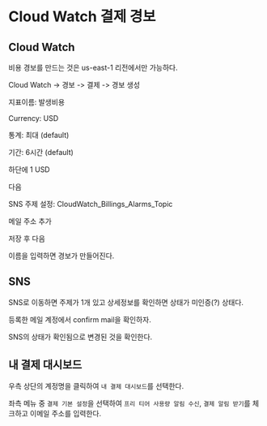 # Cloud Watch 결제 경보

## Cloud Watch

비용 경보를 만드는 것은 us-east-1 리전에서만 가능하다.

Cloud Watch -> 경보 -> 결제 -> 경보 생성

지표이름: 발생비용

Currency: USD

통계: 최대 (default)

기간: 6시간 (default)

하단에 1 USD

다음

SNS 주제 설정: CloudWatch_Billings_Alarms_Topic

메일 주소 추가

저장 후 다음

이름을 입력하면 경보가 만들어진다.

## SNS

SNS로 이동하면 주제가 1개 있고 상세정보를 확인하면 상태가 미인증(?) 상태다.

등록한 메일 계정에서 confirm mail을 확인하자.

SNS의 상태가 확인됨으로 변경된 것을 확인한다.

## 내 결제 대시보드

우측 상단의 계정명을 클릭하여 `내 결제 대시보드`를 선택한다.

좌측 메뉴 중 `결제 기본 설정`을 선택하여 `프리 티어 사용량 알림 수신`, `결제 알림 받기`를 체크하고 이메일 주소를 입력한다.

